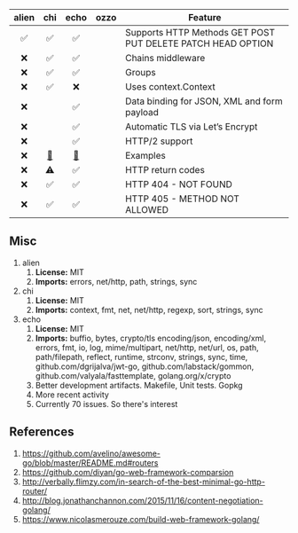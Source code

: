 


| alien | chi | echo | ozzo | Feature |
| :---: | :---: | :---: | :---: | ------- |
| :white_check_mark: | :white_check_mark: | :white_check_mark: | | Supports HTTP Methods GET POST PUT DELETE PATCH HEAD OPTION |
| :x: | :white_check_mark: | :white_check_mark: | | Chains middleware |
| :x: | :white_check_mark: | :white_check_mark: | | Groups |
| :x: | :white_check_mark: | :x: | | Uses context.Context |
| :x: | | :white_check_mark: | | Data binding for JSON, XML and form payload |
| :x: | | :white_check_mark: | | Automatic TLS via Let’s Encrypt |
| :x: | | :white_check_mark: | | HTTP/2 support |
| :x: | [:link:](https://github.com/go-chi/chi/tree/master/_examples) | [:link:](https://echo.labstack.com/cookbook/hello-world) | | Examples |
| :x: | :warning: | :white_check_mark: | | HTTP return codes |
| :x: | :white_check_mark: | :white_check_mark: | | HTTP 404 - NOT FOUND |
| :x: | :white_check_mark: | :white_check_mark: | | HTTP 405 - METHOD NOT ALLOWED |

## Misc

1. alien
   1. **License:** MIT
   1. **Imports:** errors, net/http, path, strings, sync
1. chi
   1. **License:** MIT
   1. **Imports:** context, fmt, net, net/http, regexp, sort, strings, sync
1. echo
   1. **License:** MIT
   1. **Imports:** buffio, bytes, crypto/tls encoding/json, encoding/xml, errors, fmt, io, log, mime/multipart, net/http, net/url, os, path, path/filepath, reflect, runtime, strconv, strings, sync, time, github.com/dgrijalva/jwt-go, github.com/labstack/gommon, github.com/valyala/fasttemplate, golang.org/x/crypto
   1. Better development artifacts.  Makefile, Unit tests. Gopkg
   1. More recent activity
   1. Currently 70 issues.  So there's interest 

## References

1. https://github.com/avelino/awesome-go/blob/master/README.md#routers
1. https://github.com/diyan/go-web-framework-comparsion
1. http://verbally.flimzy.com/in-search-of-the-best-minimal-go-http-router/
1. http://blog.jonathanchannon.com/2015/11/16/content-negotiation-golang/
1. https://www.nicolasmerouze.com/build-web-framework-golang/
